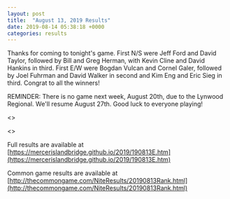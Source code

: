 ```yaml
---
layout: post
title:  "August 13, 2019 Results"
date: 2019-08-14 05:38:18 +0000
categories: results
---
```

Thanks for coming to tonight's game. First N/S were Jeff Ford and David Taylor, followed by Bill and Greg Herman, with Kevin Cline and David Hankins in third. First E/W were Bogdan Vulcan and Cornel Galer, followed by Joel Fuhrman and David Walker in second and Kim Eng and Eric Sieg in third. Congrat to all the winners!

REMINDER: There is no game next week, August 20th, due to the Lynwood Regional. We'll resume August 27th. Good luck to everyone playing!

<<Insert announcements>>

<<Insert winners>>

Full results are available at [https://mercerislandbridge.github.io/2019/190813E.htm](https://mercerislandbridge.github.io/2019/190813E.htm)

Common game results are available at [http://thecommongame.com/NiteResults/20190813Rank.html](http://thecommongame.com/NiteResults/20190813Rank.html)
